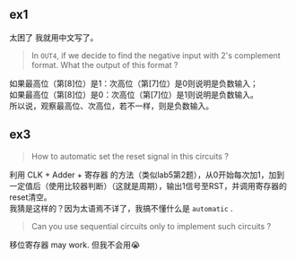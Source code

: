## ex1
太困了 我就用中文写了。

> In `OUT4`, if we decide to find the negative input with 2's complement format. What the output of this format ?

如果最高位（第[8]位）是1：次高位（第[7]位）是0则说明是负数输入；  
如果最高位（第[8]位）是0：次高位（第[7]位）是1则说明是负数输入。  
所以说，观察最高位、次高位，若不一样，则是负数输入。

## ex3
> How to automatic set the reset signal in this circuits ?

利用 CLK + Adder + 寄存器 的方法（类似lab5第2题），从0开始每次加1，加到一定值后（使用比较器判断）（这就是周期），输出1信号至RST，并调用寄存器的reset清空。  
我猜是这样的？因为太语焉不详了，我搞不懂什么是 `automatic` .

> Can you use sequential circuits only to implement such circuits ?

移位寄存器 may work. 但我不会用😭